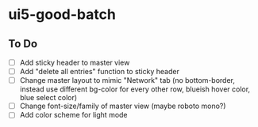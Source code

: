# ui5-good-batch

## To Do

* [ ] Add sticky header to master view
* [ ] Add "delete all entries" function to sticky header
* [ ] Change master layout to mimic "Network" tab (no bottom-border, instead use different bg-color for every other row, blueish hover color, blue select color)
* [ ] Change font-size/family of master view (maybe roboto mono?)
* [ ] Add color scheme for light mode